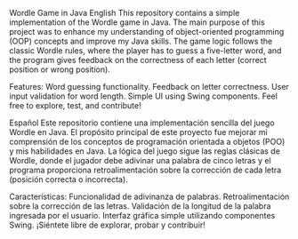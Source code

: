 Wordle Game in Java
English
This repository contains a simple implementation of the Wordle game in Java. The main purpose of this project was to enhance my understanding of object-oriented programming (OOP) concepts and improve my Java skills. The game logic follows the classic Wordle rules, where the player has to guess a five-letter word, and the program gives feedback on the correctness of each letter (correct position or wrong position).

Features:
Word guessing functionality.
Feedback on letter correctness.
User input validation for word length.
Simple UI using Swing components.
Feel free to explore, test, and contribute!

Español
Este repositorio contiene una implementación sencilla del juego Wordle en Java. El propósito principal de este proyecto fue mejorar mi comprensión de los conceptos de programación orientada a objetos (POO) y mis habilidades en Java. La lógica del juego sigue las reglas clásicas de Wordle, donde el jugador debe adivinar una palabra de cinco letras y el programa proporciona retroalimentación sobre la corrección de cada letra (posición correcta o incorrecta).

Características:
Funcionalidad de adivinanza de palabras.
Retroalimentación sobre la corrección de las letras.
Validación de la longitud de la palabra ingresada por el usuario.
Interfaz gráfica simple utilizando componentes Swing.
¡Siéntete libre de explorar, probar y contribuir!
